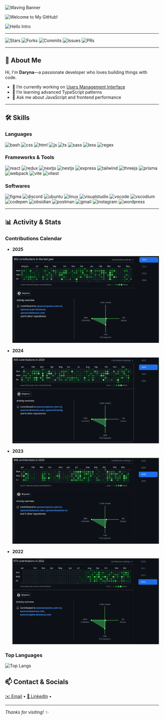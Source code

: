 ![Waving Banner](https://capsule-render.vercel.app/api?type=waving&height=250&color=0:20B2AA,100:98FF98&text=DARYNA-KH&fontColor=ffffff&animation=fadeIn&fontAlign=50&fontAlignY=40)

![Welcome to My GitHub!](https://readme-typing-svg.herokuapp.com?font=Fira+Code&size=48&pause=2000&color=00FF00&background=00000000&width=600&height=100&lines=Welcome+to+My+GitHub!)

![Hello Intro](https://readme-typing-svg.herokuapp.com?font=Fira+Code&size=24&pause=1500&color=FFFFFF&background=00000000&width=600&height=80&lines=%F0%9F%8C%9F+Hello%2C+I%27m+Daryna!;%F0%9F%92%BB+I+build+things+with+code;%F0%9F%9A%80+Let%27s+collaborate!)

---

<!-- Badges -->

![Stars](https://img.shields.io/github/stars/daryna-kh/usersManagement?style=social)
![Forks](https://img.shields.io/github/forks/daryna-kh/usersManagement?style=social)
![Commits](https://img.shields.io/github/commit-activity/m/daryna-kh/usersManagement)
![Issues](https://img.shields.io/github/issues/daryna-kh/usersManagement)
![PRs](https://img.shields.io/github/issues-pr/daryna-kh/usersManagement)

---

## 👋 About Me

Hi, I'm **Daryna**—a passionate developer who loves building things with code.

- 🔭 I’m currently working on [Users Management Interface](https://github.com/daryna-kh/usersManagement)
- 🌱 I’m learning advanced TypeScript patterns
- 💬 Ask me about JavaScript and frontend performance

---

## 🛠 Skills

### Languages

<p>
  <img src="https://skillicons.dev/icons?i=bash" alt="bash" />
  <img src="https://skillicons.dev/icons?i=css" alt="css" />
  <img src="https://skillicons.dev/icons?i=html" alt="html" />
  <img src="https://skillicons.dev/icons?i=js" alt="js" />
  <img src="https://skillicons.dev/icons?i=ts" alt="ts" />
  <img src="https://skillicons.dev/icons?i=sass" alt="sass" />
  <img src="https://skillicons.dev/icons?i=less" alt="less" />
  <img src="https://skillicons.dev/icons?i=regex" alt="regex" />
</p>

### Frameworks & Tools

<p>
  <img src="https://skillicons.dev/icons?i=react" alt="react" />
  <img src="https://skillicons.dev/icons?i=redux" alt="redux" />
  <img src="https://skillicons.dev/icons?i=nextjs" alt="nextjs" />
  <img src="https://skillicons.dev/icons?i=nestjs" alt="nestjs" />
  <img src="https://skillicons.dev/icons?i=express" alt="express" />
  <img src="https://skillicons.dev/icons?i=tailwind" alt="tailwind" />
  <img src="https://skillicons.dev/icons?i=threejs" alt="threejs" />
  <img src="https://skillicons.dev/icons?i=prisma" alt="prisma" />
  <img src="https://skillicons.dev/icons?i=webpack" alt="webpack" />
  <img src="https://skillicons.dev/icons?i=vite" alt="vite" />
  <img src="https://skillicons.dev/icons?i=vitest" alt="vitest" />
</p>

### Softwares

<p>
  <img src="https://skillicons.dev/icons?i=figma" alt="figma" />
  <img src="https://skillicons.dev/icons?i=discord" alt="discord" />
  <img src="https://skillicons.dev/icons?i=ubuntu" alt="ubuntu" />
  <img src="https://skillicons.dev/icons?i=linux" alt="linux" />
  <img src="https://skillicons.dev/icons?i=visualstudio" alt="visualstudio" />
  <img src="https://skillicons.dev/icons?i=vscode" alt="vscode" />
  <img src="https://skillicons.dev/icons?i=vscodium" alt="vscodium" />
  <img src="https://skillicons.dev/icons?i=codepen" alt="codepen" />
  <img src="https://skillicons.dev/icons?i=obsidian" alt="obsidian" />
  <img src="https://skillicons.dev/icons?i=postman" alt="postman" />
  <img src="https://skillicons.dev/icons?i=gmail" alt="gmail" />
  <img src="https://skillicons.dev/icons?i=instagram" alt="instagram" />
  <img src="https://skillicons.dev/icons?i=wordpress" alt="wordpress" />
</p>

---

## 📊 Activity & Stats

### Contributions Calendar

- **2025**
  <p>
    <img src="./screens/contributions-2025.png" alt="Contributions calendar" width="600" />
  </p>
- **2024**
  <p>
    <img src="./screens/contributions-2024.png" alt="Contributions calendar" width="600" />
  </p>
- **2023**
  <p>
    <img src="./screens/contributions-2023.png" alt="Contributions calendar" width="600" />
  </p>

- **2022**

  <p>
    <img src="./screens/contributions-2022.png" alt="Contributions calendar" width="600" />
  </p>

### Top Languages

![Top Langs](https://github-readme-stats.vercel.app/api/top-langs/?username=daryna-kh&layout=compact)

## 📫 Contact & Socials

<p>
  <a href="mailto:darinabkh98@gmail.com">✉️ Email</a> •
  <a href="https://www.linkedin.com/in/rinabkh/">🔗 LinkedIn</a> •
</p>

---

_Thanks for visiting! ✨_
